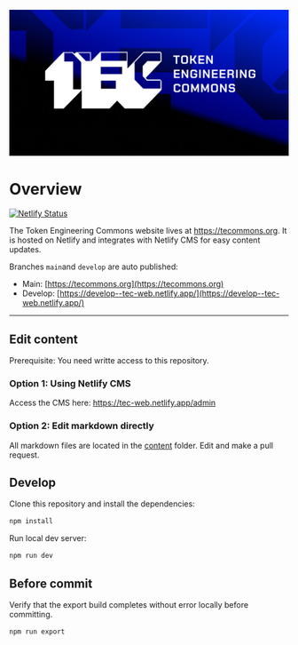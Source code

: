 ![alt text](./public/images/Share.jpg)

# Overview

[![Netlify Status](https://api.netlify.com/api/v1/badges/39380ba8-ae37-4a2b-81ef-511232f6e070/deploy-status)](https://app.netlify.com/sites/tec-web/deploys)

The Token Engineering Commons website lives at https://tecommons.org. It is hosted on Netlify and integrates with Netlify CMS for easy content updates.

Branches `main`and `develop` are auto published:
-   Main: [https://tecommons.org](https://tecommons.org)
-   Develop: [https://develop--tec-web.netlify.app/](https://develop--tec-web.netlify.app/)

---

## Edit content

Prerequisite: You need writte access to this repository.

### Option 1: Using Netlify CMS

Access the CMS here: https://tec-web.netlify.app/admin

### Option 2: Edit markdown directly

All markdown files are located in the [content](./content) folder. Edit and make a pull request.

## Develop

Clone this repository and install the dependencies:

```sh
npm install
```

Run local dev server:

```sh
npm run dev
```

## Before commit

Verify that the export build completes without error locally before committing.

```sh
npm run export
```
